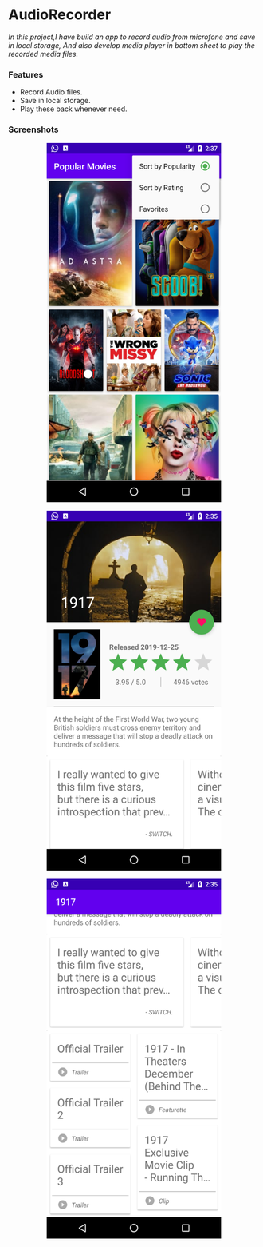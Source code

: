 # AudioRecorder
*In this project,I have build an app to record audio from microfone and save in local storage, And also develop media player in bottom sheet to play the recorded media files.*

### Features
- Record Audio files.
- Save in local storage.
- Play these back whenever need.

### Screenshots

<p align="center">
  <img src="https://github.com/Mayank-AMR/popular-movies/blob/master/image/ScreenShot%201.png" width="350" title="ScreenShot 1">
</p>

<p align="center">
  <img src="https://github.com/Mayank-AMR/popular-movies/blob/master/image/ScreenShot%202.png" width="350" alt="accessibility text">
</p>

<p align="center">
  <img src="https://github.com/Mayank-AMR/popular-movies/blob/master/image/ScreenShot%203.png" width="350" alt="accessibility text">
</p>
